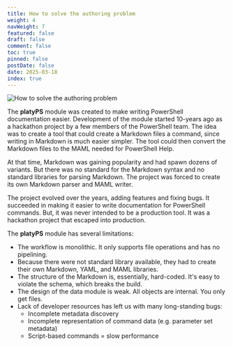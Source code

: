 ```yaml
---
title: How to solve the authoring problem
weight: 4
navWeight: 7
featured: false
draft: false
comment: false
toc: true
pinned: false
postDate: false
date: 2025-03-18
index: true
---
```

<!-- markdownlint-disable MD041 -->

![How to solve the authoring problem][01]

The **platyPS** module was created to make writing PowerShell documentation easier. Development of
the module started 10-years ago as a hackathon project by a few members of the PowerShell team. The
idea was to create a tool that could create a Markdown files a command, since writing in Markdown is
much easier simpler. The tool could then convert the Markdown files to the MAML needed for
PowerShell Help.

At that time, Markdown was gaining popularity and had spawn dozens of variants. But there was no
standard for the Markdown syntax and no standard libraries for parsing Markdown. The project was
forced to create its own Markdown parser and MAML writer.

The project evolved over the years, adding features and fixing bugs. It succeeded in making it
easier to write documentation for PowerShell commands. But, it was never intended to be a production
tool. It was a hackathon project that escaped into production.

The **platyPS** module has several limitations:

- The workflow is monolithic. It only supports file operations and has no pipelining.
- Because there were not standard library available, they had to create their own Markdown, YAML,
  and MAML libraries.
- The structure of the Markdown is, essentially, hard-coded. It's easy to violate the schema, which
  breaks the build.
- The design of the data module is weak. All objects are internal. You only get files.
- Lack of developer resources has left us with many long-standing bugs:
  - Incomplete metadata discovery
  - Incomplete representation of command data (e.g. parameter set metadata)
  - Script-based commands = slow performance

<!-- link references -->
[01]: images/platypsv1/04-problem.png
